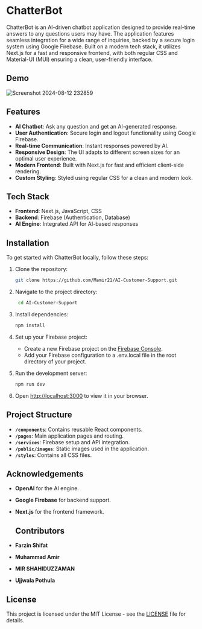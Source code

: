# ChatterBot

ChatterBot is an AI-driven chatbot application designed to provide real-time answers to any questions users may have. The application features seamless integration for a wide range of inquiries, backed by a secure login system using Google Firebase. Built on a modern tech stack, it utilizes Next.js for a fast and responsive frontend, with both regular CSS and Material-UI (MUI) ensuring a clean, user-friendly interface.

## Demo

![Screenshot 2024-08-12 232859](https://github.com/user-attachments/assets/1bf854fb-b7a7-4649-9b91-f195bef0c7d6)

## Features

- **AI Chatbot**: Ask any question and get an AI-generated response.
- **User Authentication**: Secure login and logout functionality using Google Firebase.
- **Real-time Communication**: Instant responses powered by AI.
- **Responsive Design**: The UI adapts to different screen sizes for an optimal user experience.
- **Modern Frontend**: Built with Next.js for fast and efficient client-side rendering.
- **Custom Styling**: Styled using regular CSS for a clean and modern look.

## Tech Stack

- **Frontend**: Next.js, JavaScript, CSS
- **Backend**: Firebase (Authentication, Database)
- **AI Engine**: Integrated API for AI-based responses

## Installation

To get started with ChatterBot locally, follow these steps:

1. Clone the repository:
    ```bash
    git clone https://github.com/Mamir21/AI-Customer-Support.git
    ```
2. Navigate to the project directory:
   ```bash
    cd AI-Customer-Support

3. Install dependencies:
    ```bash
    npm install
    ```

4. Set up your Firebase project:
   - Create a new Firebase project on the [Firebase Console](https://console.firebase.google.com/).
   - Add your Firebase configuration to a .env.local file in the root directory of your project.

5. Run the development server:
    ```bash
    npm run dev
    ```

6. Open [http://localhost:3000](http://localhost:3000) to view it in your browser.

## Project Structure

- **`/components`**: Contains reusable React components.
- **`/pages`**: Main application pages and routing.
- **`/services`**: Firebase setup and API integration.
- **`/public/images`**: Static images used in the application.
- **`/styles`**: Contains all CSS files.

## Acknowledgements

- **OpenAI** for the AI engine.
- **Google Firebase** for backend support.
- **Next.js** for the frontend framework.

  ## Contributors

- **Farzin Shifat**
- **Muhammad Amir**
- **MIR SHAHIDUZZAMAN**
- **Ujjwala Pothula**

## License

This project is licensed under the MIT License - see the [LICENSE](LICENSE) file for details.
